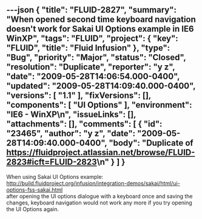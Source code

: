 ---json
{
  "title": "FLUID-2827",
  "summary": "When opened second time keyboard navigation doesn't work for Sakai UI Options example in IE6 WinXP",
  "tags": "FLUID",
  "project": {
    "key": "FLUID",
    "title": "Fluid Infusion"
  },
  "type": "Bug",
  "priority": "Major",
  "status": "Closed",
  "resolution": "Duplicate",
  "reporter": "y z",
  "date": "2009-05-28T14:06:54.000-0400",
  "updated": "2009-05-28T14:09:40.000-0400",
  "versions": [
    "1.1"
  ],
  "fixVersions": [],
  "components": [
    "UI Options"
  ],
  "environment": "IE6 - WinXP\n",
  "issueLinks": [],
  "attachments": [],
  "comments": [
    {
      "id": "23465",
      "author": "y z",
      "date": "2009-05-28T14:09:40.000-0400",
      "body": "Duplicate of <https://fluidproject.atlassian.net/browse/FLUID-2823#icft=FLUID-2823>\n"
    }
  ]
}
---
When using Sakai UI Options example: <http://build.fluidproject.org/infusion/integration-demos/sakai/html/ui-options-fss-sakai.html>\
after opening the UI options dialogue with a keyboard once and saving the changes, keyboard navigation would not work any more if you try opening the UI Options again.

        